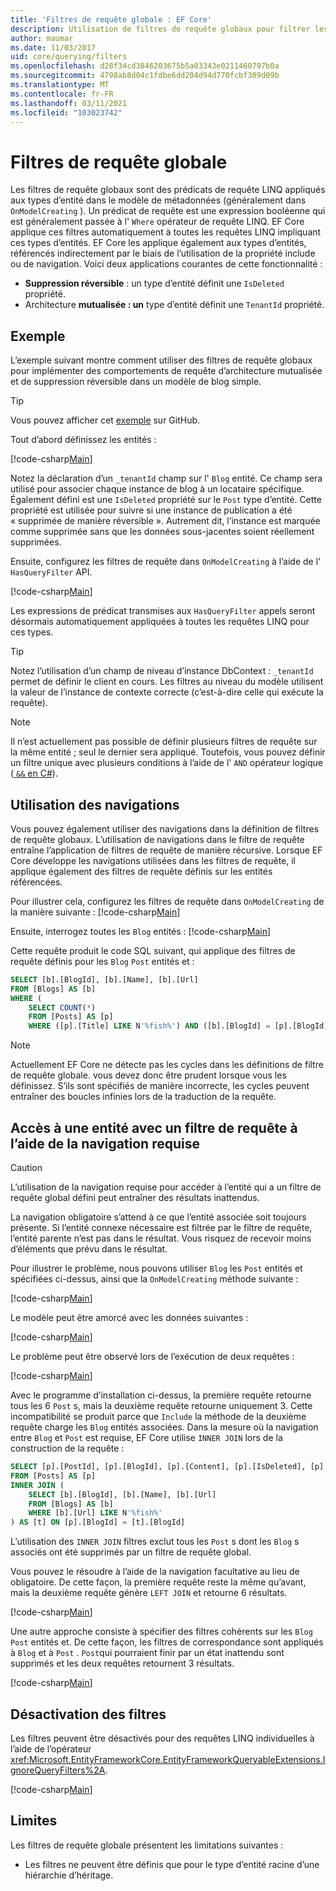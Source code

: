 ```yaml
---
title: 'Filtres de requête globale : EF Core'
description: Utilisation de filtres de requête globaux pour filtrer les résultats avec Entity Framework Core
author: maumar
ms.date: 11/03/2017
uid: core/querying/filters
ms.openlocfilehash: d28f34cd3846203675b5a03343e0211460797b0a
ms.sourcegitcommit: 4798ab8d04c1fdbe6dd204d94d770fcbf309d09b
ms.translationtype: MT
ms.contentlocale: fr-FR
ms.lasthandoff: 03/11/2021
ms.locfileid: "103023742"
---
```

# <a name="global-query-filters"></a>Filtres de requête globale

Les filtres de requête globaux sont des prédicats de requête LINQ appliqués aux types d’entité dans le modèle de métadonnées (généralement dans `OnModelCreating` ). Un prédicat de requête est une expression booléenne qui est généralement passée à l' `Where` opérateur de requête LINQ.  EF Core applique ces filtres automatiquement à toutes les requêtes LINQ impliquant ces types d’entités.  EF Core les applique également aux types d’entités, référencés indirectement par le biais de l’utilisation de la propriété include ou de navigation. Voici deux applications courantes de cette fonctionnalité :

* **Suppression réversible** : un type d’entité définit une `IsDeleted` propriété.
* Architecture **mutualisée : un** type d’entité définit une `TenantId` propriété.

## <a name="example"></a>Exemple

L’exemple suivant montre comment utiliser des filtres de requête globaux pour implémenter des comportements de requête d’architecture mutualisée et de suppression réversible dans un modèle de blog simple.

> [!TIP]
> Vous pouvez afficher cet [exemple](https://github.com/dotnet/EntityFramework.Docs/tree/main/samples/core/Querying/QueryFilters) sur GitHub.

Tout d’abord définissez les entités :

[!code-csharp[Main](../../../samples/core/Querying/QueryFilters/Entities.cs#Entities)]

Notez la déclaration d’un `_tenantId` champ sur l' `Blog` entité. Ce champ sera utilisé pour associer chaque instance de blog à un locataire spécifique. Également défini est une `IsDeleted` propriété sur le `Post` type d’entité. Cette propriété est utilisée pour suivre si une instance de publication a été « supprimée de manière réversible ». Autrement dit, l’instance est marquée comme supprimée sans que les données sous-jacentes soient réellement supprimées.

Ensuite, configurez les filtres de requête dans `OnModelCreating` à l’aide de l' `HasQueryFilter` API.

[!code-csharp[Main](../../../samples/core/Querying/QueryFilters/BloggingContext.cs#FilterConfiguration)]

Les expressions de prédicat transmises aux `HasQueryFilter` appels seront désormais automatiquement appliquées à toutes les requêtes LINQ pour ces types.

> [!TIP]
> Notez l’utilisation d’un champ de niveau d’instance DbContext : `_tenantId` permet de définir le client en cours. Les filtres au niveau du modèle utilisent la valeur de l’instance de contexte correcte (c’est-à-dire celle qui exécute la requête).

> [!NOTE]
> Il n’est actuellement pas possible de définir plusieurs filtres de requête sur la même entité ; seul le dernier sera appliqué. Toutefois, vous pouvez définir un filtre unique avec plusieurs conditions à l’aide de l' `AND` opérateur logique ([ `&&` en C#](/dotnet/csharp/language-reference/operators/boolean-logical-operators#conditional-logical-and-operator-)).

## <a name="use-of-navigations"></a>Utilisation des navigations

Vous pouvez également utiliser des navigations dans la définition de filtres de requête globaux. L’utilisation de navigations dans le filtre de requête entraîne l’application de filtres de requête de manière récursive. Lorsque EF Core développe les navigations utilisées dans les filtres de requête, il applique également des filtres de requête définis sur les entités référencées.

Pour illustrer cela, configurez les filtres de requête dans `OnModelCreating` de la manière suivante : [!code-csharp[Main](../../../samples/core/Querying/QueryFilters/FilteredBloggingContextRequired.cs#NavigationInFilter)]

Ensuite, interrogez toutes les `Blog` entités : [!code-csharp[Main](../../../samples/core/Querying/QueryFilters/FilteredBloggingContextRequired.cs#QueriesNavigation)]

Cette requête produit le code SQL suivant, qui applique des filtres de requête définis pour les `Blog` `Post` entités et :

```sql
SELECT [b].[BlogId], [b].[Name], [b].[Url]
FROM [Blogs] AS [b]
WHERE (
    SELECT COUNT(*)
    FROM [Posts] AS [p]
    WHERE ([p].[Title] LIKE N'%fish%') AND ([b].[BlogId] = [p].[BlogId])) > 0
```

> [!NOTE]
> Actuellement EF Core ne détecte pas les cycles dans les définitions de filtre de requête globale. vous devez donc être prudent lorsque vous les définissez. S’ils sont spécifiés de manière incorrecte, les cycles peuvent entraîner des boucles infinies lors de la traduction de la requête.

## <a name="accessing-entity-with-query-filter-using-required-navigation"></a>Accès à une entité avec un filtre de requête à l’aide de la navigation requise

> [!CAUTION]
> L’utilisation de la navigation requise pour accéder à l’entité qui a un filtre de requête global défini peut entraîner des résultats inattendus.

La navigation obligatoire s’attend à ce que l’entité associée soit toujours présente. Si l’entité connexe nécessaire est filtrée par le filtre de requête, l’entité parente n’est pas dans le résultat. Vous risquez de recevoir moins d’éléments que prévu dans le résultat.

Pour illustrer le problème, nous pouvons utiliser `Blog` les `Post` entités et spécifiées ci-dessus, ainsi que la `OnModelCreating` méthode suivante :

[!code-csharp[Main](../../../samples/core/Querying/QueryFilters/FilteredBloggingContextRequired.cs#IncorrectFilter)]

Le modèle peut être amorcé avec les données suivantes :

[!code-csharp[Main](../../../samples/core/Querying/QueryFilters/Program.cs#SeedData)]

Le problème peut être observé lors de l’exécution de deux requêtes :

[!code-csharp[Main](../../../samples/core/Querying/QueryFilters/Program.cs#Queries)]

Avec le programme d’installation ci-dessus, la première requête retourne tous les 6 `Post` s, mais la deuxième requête retourne uniquement 3. Cette incompatibilité se produit parce que `Include` la méthode de la deuxième requête charge les `Blog` entités associées. Dans la mesure où la navigation entre `Blog` et `Post` est requise, EF Core utilise `INNER JOIN` lors de la construction de la requête :

```sql
SELECT [p].[PostId], [p].[BlogId], [p].[Content], [p].[IsDeleted], [p].[Title], [t].[BlogId], [t].[Name], [t].[Url]
FROM [Posts] AS [p]
INNER JOIN (
    SELECT [b].[BlogId], [b].[Name], [b].[Url]
    FROM [Blogs] AS [b]
    WHERE [b].[Url] LIKE N'%fish%'
) AS [t] ON [p].[BlogId] = [t].[BlogId]
```

L’utilisation des `INNER JOIN` filtres exclut tous les `Post` s dont les `Blog` s associés ont été supprimés par un filtre de requête global.

Vous pouvez le résoudre à l’aide de la navigation facultative au lieu de obligatoire.
De cette façon, la première requête reste la même qu’avant, mais la deuxième requête génère `LEFT JOIN` et retourne 6 résultats.

[!code-csharp[Main](../../../samples/core/Querying/QueryFilters/FilteredBloggingContextRequired.cs#OptionalNavigation)]

Une autre approche consiste à spécifier des filtres cohérents sur les `Blog` `Post` entités et.
De cette façon, les filtres de correspondance sont appliqués à `Blog` et à `Post` . `Post`qui pourraient finir par un état inattendu sont supprimés et les deux requêtes retournent 3 résultats.

[!code-csharp[Main](../../../samples/core/Querying/QueryFilters/FilteredBloggingContextRequired.cs#MatchingFilters)]

## <a name="disabling-filters"></a>Désactivation des filtres

Les filtres peuvent être désactivés pour des requêtes LINQ individuelles à l’aide de l’opérateur <xref:Microsoft.EntityFrameworkCore.EntityFrameworkQueryableExtensions.IgnoreQueryFilters%2A>.

[!code-csharp[Main](../../../samples/core/Querying/QueryFilters/Program.cs#IgnoreFilters)]

## <a name="limitations"></a>Limites

Les filtres de requête globale présentent les limitations suivantes :

* Les filtres ne peuvent être définis que pour le type d’entité racine d’une hiérarchie d’héritage.

